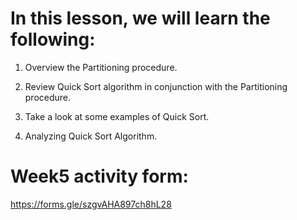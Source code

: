 # In this lesson, we will learn the following:

1) Overview the Partitioning procedure.

2) Review Quick Sort algorithm in conjunction with the Partitioning procedure. 

3) Take a look at some examples of Quick Sort.

4) Analyzing Quick Sort Algorithm.

# Week5 activity form:
https://forms.gle/szgvAHA897ch8hL28






